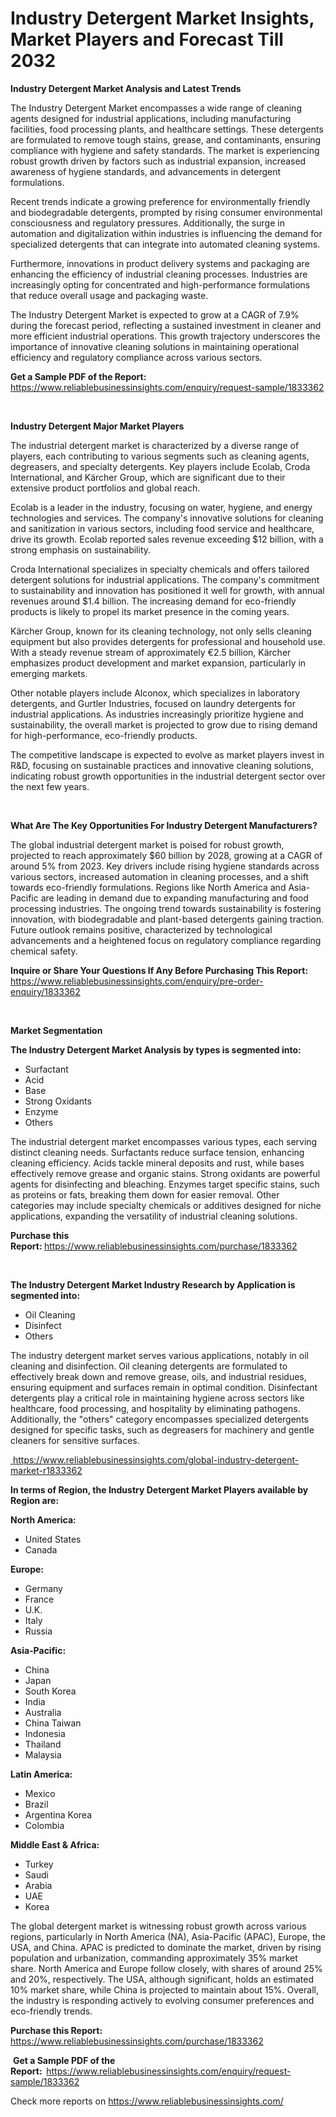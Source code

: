 <p><h1>Industry Detergent Market Insights, Market Players and Forecast Till 2032</h1></p><p><strong>Industry Detergent Market Analysis and Latest Trends</strong></p>
<p><p>The Industry Detergent Market encompasses a wide range of cleaning agents designed for industrial applications, including manufacturing facilities, food processing plants, and healthcare settings. These detergents are formulated to remove tough stains, grease, and contaminants, ensuring compliance with hygiene and safety standards. The market is experiencing robust growth driven by factors such as industrial expansion, increased awareness of hygiene standards, and advancements in detergent formulations.</p><p>Recent trends indicate a growing preference for environmentally friendly and biodegradable detergents, prompted by rising consumer environmental consciousness and regulatory pressures. Additionally, the surge in automation and digitalization within industries is influencing the demand for specialized detergents that can integrate into automated cleaning systems.</p><p>Furthermore, innovations in product delivery systems and packaging are enhancing the efficiency of industrial cleaning processes. Industries are increasingly opting for concentrated and high-performance formulations that reduce overall usage and packaging waste. </p><p>The Industry Detergent Market is expected to grow at a CAGR of 7.9% during the forecast period, reflecting a sustained investment in cleaner and more efficient industrial operations. This growth trajectory underscores the importance of innovative cleaning solutions in maintaining operational efficiency and regulatory compliance across various sectors.</p></p>
<p><strong>Get a Sample PDF of the Report:&nbsp;</strong> <a href="https://www.reliablebusinessinsights.com/enquiry/request-sample/1833362?utm_campaign=3259&utm_medium=2&utm_source=Github&utm_content=ia&utm_term=26032025&utm_id=industry-detergent">https://www.reliablebusinessinsights.com/enquiry/request-sample/1833362</a></p>
<p>&nbsp;</p>
<p><strong>Industry Detergent Major Market Players</strong></p>
<p><p>The industrial detergent market is characterized by a diverse range of players, each contributing to various segments such as cleaning agents, degreasers, and specialty detergents. Key players include Ecolab, Croda International, and Kärcher Group, which are significant due to their extensive product portfolios and global reach.</p><p>Ecolab is a leader in the industry, focusing on water, hygiene, and energy technologies and services. The company's innovative solutions for cleaning and sanitization in various sectors, including food service and healthcare, drive its growth. Ecolab reported sales revenue exceeding $12 billion, with a strong emphasis on sustainability.</p><p>Croda International specializes in specialty chemicals and offers tailored detergent solutions for industrial applications. The company's commitment to sustainability and innovation has positioned it well for growth, with annual revenues around $1.4 billion. The increasing demand for eco-friendly products is likely to propel its market presence in the coming years.</p><p>Kärcher Group, known for its cleaning technology, not only sells cleaning equipment but also provides detergents for professional and household use. With a steady revenue stream of approximately €2.5 billion, Kärcher emphasizes product development and market expansion, particularly in emerging markets.</p><p>Other notable players include Alconox, which specializes in laboratory detergents, and Gurtler Industries, focused on laundry detergents for industrial applications. As industries increasingly prioritize hygiene and sustainability, the overall market is projected to grow due to rising demand for high-performance, eco-friendly products.</p><p>The competitive landscape is expected to evolve as market players invest in R&D, focusing on sustainable practices and innovative cleaning solutions, indicating robust growth opportunities in the industrial detergent sector over the next few years.</p></p>
<p>&nbsp;</p>
<p><strong>What Are The Key Opportunities For Industry Detergent Manufacturers?</strong></p>
<p><p>The global industrial detergent market is poised for robust growth, projected to reach approximately $60 billion by 2028, growing at a CAGR of around 5% from 2023. Key drivers include rising hygiene standards across various sectors, increased automation in cleaning processes, and a shift towards eco-friendly formulations. Regions like North America and Asia-Pacific are leading in demand due to expanding manufacturing and food processing industries. The ongoing trend towards sustainability is fostering innovation, with biodegradable and plant-based detergents gaining traction. Future outlook remains positive, characterized by technological advancements and a heightened focus on regulatory compliance regarding chemical safety.</p></p>
<p><strong>Inquire or Share Your Questions If Any Before Purchasing This Report:</strong> <a href="https://www.reliablebusinessinsights.com/enquiry/pre-order-enquiry/1833362?utm_campaign=3259&utm_medium=2&utm_source=Github&utm_content=ia&utm_term=26032025&utm_id=industry-detergent">https://www.reliablebusinessinsights.com/enquiry/pre-order-enquiry/1833362</a></p>
<p>&nbsp;</p>
<p><strong>Market Segmentation</strong></p>
<p><strong>The Industry Detergent Market Analysis by types is segmented into:</strong></p>
<p><ul><li>Surfactant</li><li>Acid</li><li>Base</li><li>Strong Oxidants</li><li>Enzyme</li><li>Others</li></ul></p>
<p><p>The industrial detergent market encompasses various types, each serving distinct cleaning needs. Surfactants reduce surface tension, enhancing cleaning efficiency. Acids tackle mineral deposits and rust, while bases effectively remove grease and organic stains. Strong oxidants are powerful agents for disinfecting and bleaching. Enzymes target specific stains, such as proteins or fats, breaking them down for easier removal. Other categories may include specialty chemicals or additives designed for niche applications, expanding the versatility of industrial cleaning solutions.</p></p>
<p><strong>Purchase this Report:&nbsp;</strong><a href="https://www.reliablebusinessinsights.com/purchase/1833362?utm_campaign=3259&utm_medium=2&utm_source=Github&utm_content=ia&utm_term=26032025&utm_id=industry-detergent">https://www.reliablebusinessinsights.com/purchase/1833362</a></p>
<p>&nbsp;</p>
<p><strong>The Industry Detergent Market Industry Research by Application is segmented into:</strong></p>
<p><ul><li>Oil Cleaning</li><li>Disinfect</li><li>Others</li></ul></p>
<p><p>The industry detergent market serves various applications, notably in oil cleaning and disinfection. Oil cleaning detergents are formulated to effectively break down and remove grease, oils, and industrial residues, ensuring equipment and surfaces remain in optimal condition. Disinfectant detergents play a critical role in maintaining hygiene across sectors like healthcare, food processing, and hospitality by eliminating pathogens. Additionally, the "others" category encompasses specialized detergents designed for specific tasks, such as degreasers for machinery and gentle cleaners for sensitive surfaces.</p></p>
<p><a href="https://www.reliablebusinessinsights.com/global-industry-detergent-market-r1833362?utm_campaign=3259&utm_medium=2&utm_source=Github&utm_content=ia&utm_term=26032025&utm_id=industry-detergent">&nbsp;https://www.reliablebusinessinsights.com/global-industry-detergent-market-r1833362</a></p>
<p><strong>In terms of Region, the Industry Detergent Market Players available by Region are:</strong></p>
<p>
    <p> <strong> North America: </strong>
        <ul>
            <li>United States</li>
            <li>Canada</li>
        </ul>
        </p> 
    <p> <strong> Europe: </strong>
        <ul>
            <li>Germany</li>
            <li>France</li>
            <li>U.K.</li>
            <li>Italy</li>
            <li>Russia</li>
        </ul>
        </p> 
    <p> <strong> Asia-Pacific: </strong>
        <ul>
            <li>China</li>
            <li>Japan</li>
            <li>South Korea</li>
            <li>India</li>
            <li>Australia</li>
            <li>China Taiwan</li>
            <li>Indonesia</li>
            <li>Thailand</li>
            <li>Malaysia</li>
        </ul>
        </p> 
    <p> <strong> Latin America: </strong>
        <ul>
            <li>Mexico</li>
            <li>Brazil</li>
            <li>Argentina Korea</li>
            <li>Colombia</li>
        </ul>
        </p> 
    <p> <strong> Middle East & Africa: </strong>
        <ul>
            <li>Turkey</li>
            <li>Saudi</li>
            <li>Arabia</li>
            <li>UAE</li>
            <li>Korea</li>
        </ul>
    </p>
    </p>
<p><p>The global detergent market is witnessing robust growth across various regions, particularly in North America (NA), Asia-Pacific (APAC), Europe, the USA, and China. APAC is predicted to dominate the market, driven by rising population and urbanization, commanding approximately 35% market share. North America and Europe follow closely, with shares of around 25% and 20%, respectively. The USA, although significant, holds an estimated 10% market share, while China is projected to maintain about 15%. Overall, the industry is responding actively to evolving consumer preferences and eco-friendly trends.</p></p>
<p><strong>Purchase this Report: </strong><a href="https://www.reliablebusinessinsights.com/purchase/1833362?utm_campaign=3259&utm_medium=2&utm_source=Github&utm_content=ia&utm_term=26032025&utm_id=industry-detergent">https://www.reliablebusinessinsights.com/purchase/1833362</a></p>
<p>&nbsp;<strong>Get a Sample PDF of the Report:&nbsp;&nbsp;</strong><a href="https://www.reliablebusinessinsights.com/enquiry/request-sample/1833362?utm_campaign=3259&utm_medium=2&utm_source=Github&utm_content=ia&utm_term=26032025&utm_id=industry-detergent">https://www.reliablebusinessinsights.com/enquiry/request-sample/1833362</a></p>
<p><strong></strong></p>
<p>Check more reports on <a href="https://www.reliablebusinessinsights.com/?utm_campaign=3259&utm_medium=2&utm_source=Github&utm_content=ia&utm_term=26032025&utm_id=industry-detergent">https://www.reliablebusinessinsights.com/</a></p>